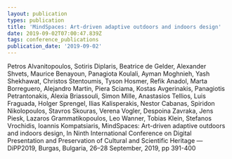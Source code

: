 ```yaml
---
layout: publication
types: publication
title: 'MindSpaces: Art-driven adaptive outdoors and indoors design'
date: 2019-09-02T07:00:47.839Z
tags: conference_publications
publication_date: '2019-09-02'
---
```

Petros Alvanitopoulos, Sotiris Diplaris, Beatrice de Gelder, Alexander Shvets, Maurice Benayoun, Panagiota Koulali, Ayman Moghnieh, Yash Shekhawat, Christos Stentoumis, Tyson Hosmer, Refik Anadol, Marta Borreguero, Alejandro Martin, Piera Sciama, Kostas Avgerinakis, Panagiotis Petrantonakis, Alexia Briassouli, Simon Mille, Anastasios Tellios, Luis Fraguada, Holger Sprengel, Ilias Kalisperakis, Nestor Cabanas, Spiridon Nikolopoulos, Stavros Skouras, Verena Vogler, Despoina Zavraka, Jens Piesk, Lazaros Grammatikopoulos, Leo Wanner, Tobias Klein, Stefanos Vrochidis, Ioannis Kompatsiaris,  MindSpaces: Art-driven adaptive outdoors and indoors design, In Ninth International Conference on Digital Presentation and Preservation of Cultural and Scientific Heritage — DiPP2019, Burgas, Bulgaria, 26–28 September, 2019, pp 391-400
